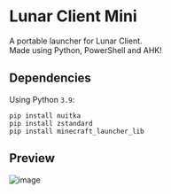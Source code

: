 # Lunar Client Mini
A portable launcher for Lunar Client.      
Made using Python, PowerShell and AHK!      

## Dependencies
Using Python `3.9`:
```
pip install nuitka
pip install zstandard
pip install minecraft_launcher_lib
```

## Preview    
![image](https://user-images.githubusercontent.com/41850963/145548962-a2061713-4402-47d5-99c2-8e18aeebe35e.png)

